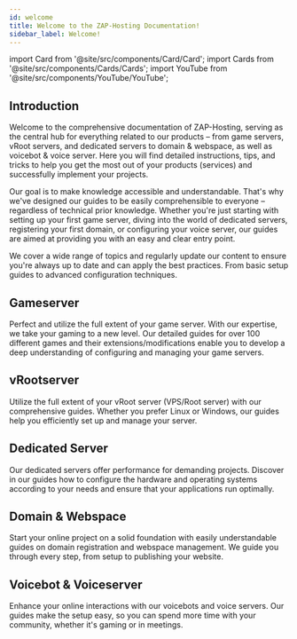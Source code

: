 ```yaml
---
id: welcome
title: Welcome to the ZAP-Hosting Documentation!
sidebar_label: Welcome!
---
```


import Card from '@site/src/components/Card/Card';
import Cards from '@site/src/components/Cards/Cards';
import YouTube from '@site/src/components/YouTube/YouTube';

## Introduction

Welcome to the comprehensive documentation of ZAP-Hosting, serving as the central hub for everything related to our products – from game servers, vRoot servers, and dedicated servers to domain & webspace, as well as voicebot & voice server. Here you will find detailed instructions, tips, and tricks to help you get the most out of your products (services) and successfully implement your projects.

Our goal is to make knowledge accessible and understandable. That's why we've designed our guides to be easily comprehensible to everyone – regardless of technical prior knowledge. Whether you're just starting with setting up your first game server, diving into the world of dedicated servers, registering your first domain, or configuring your voice server, our guides are aimed at providing you with an easy and clear entry point.

We cover a wide range of topics and regularly update our content to ensure you're always up to date and can apply the best practices. From basic setup guides to advanced configuration techniques.

<YouTube videoId="-2wJ6ZJ6ZVk" imageSrc="https://screensaver01.zap-hosting.com/index.php/s/LHjDHL43wHSj5aE/preview" title="Welcome to ZAP-Docs!" description="Feel like you understand better when you see things in action? We’ve got you! Dive into our video that breaks it all down for you. Whether you're in a rush or just prefer to soak up information in the most engaging way possible!"/>

## Gameserver

Perfect and utilize the full extent of your game server. With our expertise, we take your gaming to a new level. Our detailed guides for over 100 different games and their extensions/modifications enable you to develop a deep understanding of configuring and managing your game servers.

<Cards>
    <Card title="FiveM" description="Placeholder" link="https://zap-hosting.com/guides/docs/fivem-dashboard" image="https://screensaver01.zap-hosting.com/index.php/s/PQKfzYiMAmSjXNz/preview"/>
    <Card title="Minecraft" description="Placeholder" link="https://zap-hosting.com/guides/docs/minecraft-firststeps-dashboard" image="https://screensaver01.zap-hosting.com/index.php/s/e6BtaFzTZ7czqXy/preview"/>
    <Card title="SCP: Secret Laboratory" description="Placeholder" link="https://zap-hosting.com/guides/docs/scp-firststeps-dashboard" image="https://screensaver01.zap-hosting.com/index.php/s/b5qWPyQeoB5wN8s/preview"/>
    <Card title="Satisfactory" description="Placeholder" link="https://zap-hosting.com/guides/docs/satisfactory-firststeps-dashboard" image="https://screensaver01.zap-hosting.com/index.php/s/sB4kXbCDcrq77Ki/preview"/>
    <Card title="Palworld" description="Placeholder" link="https://zap-hosting.com/guides/docs/palworld-firststeps-dashboard" image="https://screensaver01.zap-hosting.com/index.php/s/RgdKJoRRNBPcT5r/preview"/>
    <Card title="Valheim" description="Placeholder" link="https://zap-hosting.com/guides/docs/valheim-firststeps-dashboard"  image="https://screensaver01.zap-hosting.com/index.php/s/LSiFMXMmyKgo4LG/preview"/>
    <Card title="ARK" description="Placeholder" link="https://zap-hosting.com/guides/docs/ark-firststeps-dashboard" image="https://screensaver01.zap-hosting.com/index.php/s/qnWELD8ik9srBDG/preview"/>
    <Card title="Enshrouded" description="Placeholder" link="https://zap-hosting.com/guides/docs/enshrouded-firststeps-dashboard" image="https://screensaver01.zap-hosting.com/index.php/s/65zgmLrBtcPTt7k/preview"/>
    <Card title="7 Days to Die" description="Placeholder" link="https://zap-hosting.com/guides/docs/7d2d-firststeps-dashboard" image="https://screensaver01.zap-hosting.com/index.php/s/dXbYWLtmqHnAz8n/preview"/>
    <Card title="Abiotic Factor" description="Placeholder" link="https://zap-hosting.com/guides/docs/abioticfactor-firststeps-dashboard" image="https://screensaver01.zap-hosting.com/index.php/s/ktTGqHAKnPH6rya/preview"/>
    <Card title="Afterinfection" description="Placeholder" link="https://zap-hosting.com/guides/docs/afterinfection-firststeps-dashboard" image="https://screensaver01.zap-hosting.com/index.php/s/raYfbyTqZmGKndB/preview"/>
    <Card title="American Truck Simulator" description="Placeholder" link="https://zap-hosting.com/guides/docs/ats-firststeps-dashboard" image="https://screensaver01.zap-hosting.com/index.php/s/MEJfqyT5YwYpjpW/preview"/>
    <Card title="Among Us" description="Placeholder" link="https://zap-hosting.com/guides/docs/amongus-firststeps-dashboard" image="https://screensaver01.zap-hosting.com/index.php/s/56aajb26cS6Lda3/preview"/>
    <Card title="Animalia Survival" description="Placeholder" link="https://zap-hosting.com/guides/docs/animalia-survival-firststeps-dashboard" image="https://screensaver01.zap-hosting.com/index.php/s/6wR8Rg2KqebiMJ7/preview"/>
    <Card title="Argo" description="Placeholder" link="https://zap-hosting.com/guides/docs/argo-firststeps-dashboard" image="https://screensaver01.zap-hosting.com/index.php/s/JkbtnYSAn4kBPfn/preview"/>
    <Card title="Arma 3" description="Placeholder" link="https://zap-hosting.com/guides/docs/arma3-firststeps-dashboard" image="https://screensaver01.zap-hosting.com/index.php/s/J3X8RGWSZ5MgFNq/preview"/>
    <Card title="Assetto Corsa" description="Placeholder" link="https://zap-hosting.com/guides/docs/assettocorsa-firststeps-dashboard" image="https://screensaver01.zap-hosting.com/index.php/s/z8SQ7C2fkcJmWYj/preview"/>
    <Card title="Assetto Corsa (Comp.)" description="Placeholder" link="https://zap-hosting.com/guides/docs/assetto-competizione-firststeps-dashboard" image="https://screensaver01.zap-hosting.com/index.php/s/oLbXej9nzXPc6Kr/preview"/>
    <Card title="ASTRONEER" description="Placeholder" link="https://zap-hosting.com/guides/docs/astroneer-firststeps-dashboard" image="https://screensaver01.zap-hosting.com/index.php/s/nfHojM8KdkzpJK8/preview"/>
    <Card title="Avorion" description="Placeholder" link="https://zap-hosting.com/guides/docs/avorion-firststeps-dashboard" image="https://screensaver01.zap-hosting.com/index.php/s/FGtbBbgYsjygaHQ/preview"/>
    <Card title="Barotrauma" description="Placeholder" link="https://zap-hosting.com/guides/docs/barotrauma-firststeps-dashboard" image="https://screensaver01.zap-hosting.com/index.php/s/CRf8AAmcXwAReHT/preview"/>
    <Card title="Battalion 1944" description="Placeholder" link="https://zap-hosting.com/guides/docs/battalion1944-firststeps-dashboard" image="https://screensaver01.zap-hosting.com/index.php/s/pq2kR4fsD2cxD87/preview"/>
    <Card title="Battle Grounds III" description="Placeholder" link="https://zap-hosting.com/guides/docs/battlegrounds3-firststeps-dashboard" image="https://screensaver01.zap-hosting.com/index.php/s/smWF8JeE46gRbSA/preview"/>
    <Card title="BeamMP" description="Placeholder" link="https://zap-hosting.com/guides/docs/beammp-firststeps-dashboard" image="https://screensaver01.zap-hosting.com/index.php/s/wZFCeDR3TgXbkqf/preview"/>
    <Card title="Beasts of Bermuda" description="Placeholder" link="https://zap-hosting.com/guides/docs/bob-firststeps-dashboard" image="https://screensaver01.zap-hosting.com/index.php/s/3aX44NMb4NTos8z/preview"/>
    <Card title="Beyond the Wire" description="Placeholder" link="https://zap-hosting.com/guides/docs/beyondthewire-firststeps-dashboard" image="https://screensaver01.zap-hosting.com/index.php/s/K63ogqRMnojPDTt/preview"/>
    <Card title="Broke Protocol" description="Placeholder" link="https://zap-hosting.com/guides/docs/brokeprotocol-firststeps-dashboard" image="https://screensaver01.zap-hosting.com/index.php/s/fSCSBd7JZf67MSR/preview"/>
    <Card title="Citadel: Forged With Fire" description="Placeholder" link="https://zap-hosting.com/guides/docs/citadel-forgedwithfire-firststeps-dashboard" image="https://screensaver01.zap-hosting.com/index.php/s/MGLwiManRoB7PMr/preview"/>
    <Card title="Colony Survival" description="Placeholder" link="https://zap-hosting.com/guides/docs/colonysurvival-firststeps-dashboard" image="https://screensaver01.zap-hosting.com/index.php/s/RgDax9QgKRAw6Xe/preview"/>
    <Card title="Conan Exiles" description="Placeholder" link="https://zap-hosting.com/guides/docs/conan-firststeps-dashboard" image="https://screensaver01.zap-hosting.com/index.php/s/Kf4Agc6HXkEMJGM/preview"/>
    <Card title="Contagion" description="Placeholder" link="https://zap-hosting.com/guides/docs/contagion-firststeps-dashboard" image="https://screensaver01.zap-hosting.com/index.php/s/ayQabPpe4n7tnC4/preview"/>
    <Card title="Core Keeper" description="Placeholder" link="https://zap-hosting.com/guides/docs/corekeeper-firststeps-dashboard" image="https://screensaver01.zap-hosting.com/index.php/s/RsHHfMtbAdY4pJf/preview"/>
    <Card title="Craftopia" description="Placeholder" link="https://zap-hosting.com/guides/docs/craftopia-firststeps-dashboard" image="https://screensaver01.zap-hosting.com/index.php/s/tWM7QnzAJCrcKxN/preview"/>
    <Card title="Cryofall" description="Placeholder" link="https://zap-hosting.com/guides/docs/cryofall-firststeps-dashboard" image="https://screensaver01.zap-hosting.com/index.php/s/9ZRrbPymRdDiLgq/preview"/>
    <Card title="CS 1.6" description="Placeholder" link="https://zap-hosting.com/guides/docs/cs16-firststeps-dashboard" image="https://screensaver01.zap-hosting.com/index.php/s/q5enKNatKZMpXPf/preview"/>
    <Card title="CS:GO" description="Placeholder" link="https://zap-hosting.com/guides/docs/csgo-firststeps-dashboard" image="https://screensaver01.zap-hosting.com/index.php/s/RojGnj9TcpGSdzm/preview"/>
    <Card title="CS:S" description="Placeholder" link="https://zap-hosting.com/guides/docs/css-firststeps-dashboard" image="https://screensaver01.zap-hosting.com/index.php/s/PqQqSqgin9BjJtw/preview"/>
    <Card title="CS2" description="Placeholder" link="https://zap-hosting.com/guides/docs/cs2-firststeps-dashboard" image="https://screensaver01.zap-hosting.com/index.php/s/cSkWS3sQb22s5f8/preview"/>
    <Card title="Day of Infamy" description="Placeholder" link="https://zap-hosting.com/guides/docs/dayofinfamy-firststeps-dashboard" image="https://screensaver01.zap-hosting.com/index.php/s/Cq2qGELaF4zGTYZ/preview"/>
    <Card title="DayZ" description="Placeholder" link="https://zap-hosting.com/guides/docs/dayz-firststeps-dashboard" image="https://screensaver01.zap-hosting.com/index.php/s/pnsf69ApNAWxzEa/preview"/>
    <Card title="DDraceNetwork" description="Placeholder" link="https://zap-hosting.com/guides/docs/ddracenetwork-firststeps-dashboard" image="https://screensaver01.zap-hosting.com/index.php/s/8XAwJXENY6t6CZt/preview"/>
    <Card title="Deadlock" description="Placeholder" link="https://zap-hosting.com/guides/docs/deadlock-firststeps-dashboard" image="https://screensaver01.zap-hosting.com/index.php/s/SNkkaPC4mZoeWrJ/preview"/>
    <Card title="Don't Starve Together" description="Placeholder" link="https://zap-hosting.com/guides/docs/dst-firststeps-dashboard" image="https://screensaver01.zap-hosting.com/index.php/s/rtFRzgDkWPZodc4/preview"/>
    <Card title="ECO" description="Placeholder" link="https://zap-hosting.com/guides/docs/eco-firststeps-dashboard" image="https://screensaver01.zap-hosting.com/index.php/s/XiHGRrHtkqnsNF7/preview"/>
    <Card title="Empyrion" description="Placeholder" link="https://zap-hosting.com/guides/docs/empyrion-firststeps-dashboard" image="https://screensaver01.zap-hosting.com/index.php/s/xYyDybq5znjy3HR/preview"/>
    <Card title="Euro Truck Simulator" description="Placeholder" link="https://zap-hosting.com/guides/docs/ets2-firststeps-dashboard" image="https://screensaver01.zap-hosting.com/index.php/s/yZX6rF6emyBbrgq/preview"/>
    <Card title="Factorio" description="Placeholder" link="https://zap-hosting.com/guides/docs/factorio-firststeps-dashboard" image="https://screensaver01.zap-hosting.com/index.php/s/iZeioXS2ZPHrnjq/preview"/>
    <Card title="Foundry" description="Placeholder" link="https://zap-hosting.com/guides/docs/foundry-firststeps-dashboard" image="https://screensaver01.zap-hosting.com/index.php/s/wpiikozcXjmfTty/preview"/>
    <Card title="Garry's Mod" description="Placeholder" link="https://zap-hosting.com/guides/docs/gmod-firststeps-dashboard" image="https://screensaver01.zap-hosting.com/index.php/s/LddW8FyQ2ZKKTzN/preview"/>
    <Card title="Ground Branch" description="Placeholder" link="https://zap-hosting.com/guides/docs/groundbranch-firststeps-dashboard" image="https://screensaver01.zap-hosting.com/index.php/s/fbBGrqH3FEetMNF/preview"/>
    <Card title="Holdfast: Nations At War" description="Placeholder" link="https://zap-hosting.com/guides/docs/holdfast-firststeps-dashboard" image="https://screensaver01.zap-hosting.com/index.php/s/4AZSbxWmk2ciakj/preview"/>
    <Card title="HumanitZ" description="Placeholder" link="https://zap-hosting.com/guides/docs/humanitz-firststeps-dashboard" image="https://screensaver01.zap-hosting.com/index.php/s/bH9T8K5cnmLgFmc/preview"/>
    <Card title="Hurtworld" description="Placeholder" link="https://zap-hosting.com/guides/docs/hurtworld-firststeps-dashboard" image="https://screensaver01.zap-hosting.com/index.php/s/EJpzMG9gHL4fe5W/preview"/>
    <Card title="Icarus" description="Placeholder" link="https://zap-hosting.com/guides/docs/icarus-firststeps-dashboard" image="https://screensaver01.zap-hosting.com/index.php/s/oHoqCNDwe6rHR2e/preview"/>
    <Card title="Insurgency: Sandstorm" description="Placeholder" link="https://zap-hosting.com/guides/docs/insurgency-firststeps-dashboard" image="https://screensaver01.zap-hosting.com/index.php/s/JNcpLf8gXwaWJ6o/preview"/>
    <Card title="Iron Armada" description="Placeholder" link="https://zap-hosting.com/guides/docs/ironarmada-firststeps-dashboard" image="https://screensaver01.zap-hosting.com/index.php/s/NLcHdpFtAeNfAiJ/preview"/>
    <Card title="Journey of Life" description="Placeholder" link="https://zap-hosting.com/guides/docs/jol-firststeps-dashboard" image="https://screensaver01.zap-hosting.com/index.php/s/yPEKsRweNo8LGHE/preview"/>
    <Card title="Killing Floor 2" description="Placeholder" link="https://zap-hosting.com/guides/docs/killingfloor2-firststeps-dashboard" image="https://screensaver01.zap-hosting.com/index.php/s/7YBTzHa7gRN6rR3/preview"/>
    <Card title="Last Oasis" description="Placeholder" link="https://zap-hosting.com/guides/docs/lastoasis-firststeps-dashboard" image="https://screensaver01.zap-hosting.com/index.php/s/3CwdeqDaikA6Mp8/preview"/>
    <Card title="Leap" description="Placeholder" link="https://zap-hosting.com/guides/docs/leap-firststeps-dashboard" image="https://screensaver01.zap-hosting.com/index.php/s/cTtdoRNBrKp34eB/preview"/>
    <Card title="Left 4 Dead 2" description="Placeholder" link="https://zap-hosting.com/guides/docs/l4d2-firststeps-dashboard" image="https://screensaver01.zap-hosting.com/index.php/s/NSeDwKGWMY4fBEH/preview"/>
    <Card title="Longvinter" description="Placeholder" link="https://zap-hosting.com/guides/docs/longvinter-firststeps-dashboard" image="https://screensaver01.zap-hosting.com/index.php/s/o892xyNsa5KBNtX/preview"/>
    <Card title="Minetest" description="Placeholder" link="https://zap-hosting.com/guides/docs/minetest-firststeps-dashboard" image="https://screensaver01.zap-hosting.com/index.php/s/xbnwi7tFm3CXrBN/preview"/>
    <Card title="Miscreated" description="Placeholder" link="https://zap-hosting.com/guides/docs/miscreated-firststeps-dashboard" image="https://screensaver01.zap-hosting.com/index.php/s/o2Xp4RRxCimDcLK/preview"/>
    <Card title="Mount & Blade" description="Placeholder" link="https://zap-hosting.com/guides/docs/mountandblade-firststeps-dashboard" image="https://screensaver01.zap-hosting.com/index.php/s/ribgRCbANbMNjjk/preview"/>
    <Card title="Multi Theft Auto" description="Placeholder" link="https://zap-hosting.com/guides/docs/mta-firststeps-dashboard" image="https://screensaver01.zap-hosting.com/index.php/s/7q6FBimqjQX372p/preview"/>
    <Card title="Myth of Empires" description="Placeholder" link="https://zap-hosting.com/guides/docs/moe-firststeps-dashboard" image="https://screensaver01.zap-hosting.com/index.php/s/W8rBp8LESZidDLs/preview"/>
    <Card title="Necesse" description="Placeholder" link="https://zap-hosting.com/guides/docs/necesse-firststeps-dashboard" image="https://screensaver01.zap-hosting.com/index.php/s/boAjf6BMLd9bdyt/preview"/>
    <Card title="Never Split the Party" description="Placeholder" link="https://zap-hosting.com/guides/docs/nstp-firststeps-dashboard" image="https://screensaver01.zap-hosting.com/index.php/s/JHjNicnyy7yTLHp/preview"/>
    <Card title="Nienix" description="Placeholder" link="https://zap-hosting.com/guides/docs/nienix-firststeps-dashboard" image="https://screensaver01.zap-hosting.com/index.php/s/ZmCq6PE2BaAWBEx/preview"/>
    <Card title="No More Room In Hell" description="Placeholder" link="https://zap-hosting.com/guides/docs/nmrih-firststeps-dashboard" image="https://screensaver01.zap-hosting.com/index.php/s/KxxBirCs2kZdZoa/preview"/>
    <Card title="No One Survived" description="Placeholder" link="https://zap-hosting.com/guides/docs/noonesurvived-firststeps-dashboard" image="https://screensaver01.zap-hosting.com/index.php/s/cKHEqqeoxPXAns7/preview"/>
    <Card title="One Hour One Life" description="Placeholder" link="https://zap-hosting.com/guides/docs/ohol-firststeps-dashboard" image="https://screensaver01.zap-hosting.com/index.php/s/8Ej5tNtddNnq58b/preview"/>
    <Card title="Open.mp" description="Placeholder" link="https://zap-hosting.com/guides/docs/openmp-firststeps-dashboard" image="https://screensaver01.zap-hosting.com/index.php/s/KLqBtLcfSBHyEBm/preview"/>
    <Card title="OpenTTD" description="Placeholder" link="https://zap-hosting.com/guides/docs/openttd-firststeps-dashboard" image="https://screensaver01.zap-hosting.com/index.php/s/KYdiiENiacd8CtN/preview"/>
    <Card title="Operation: Harsh Doorstop" description="Placeholder" link="https://zap-hosting.com/guides/docs/ohd-firststeps-dashboard" image="https://screensaver01.zap-hosting.com/index.php/s/ysxYkJyCJjA9D3y/preview"/>
    <Card title="Outlaws of the Old West" description="Placeholder" link="https://zap-hosting.com/guides/docs/ootow-firststeps-dashboard" image="https://screensaver01.zap-hosting.com/index.php/s/nS3N2TpiabYMWB4/preview"/>
    <Card title="Path of Titans" description="Placeholder" link="https://zap-hosting.com/guides/docs/pathoftitans-firststeps-dashboard" image="https://screensaver01.zap-hosting.com/index.php/s/CHXHAncpNTQg46f/preview"/>
    <Card title="PixARK" description="Placeholder" link="https://zap-hosting.com/guides/docs/pixark-firststeps-dashboard" image="https://screensaver01.zap-hosting.com/index.php/s/QFoBF5Ttj7MLkYj/preview"/>
    <Card title="Portal Knights" description="Placeholder" link="https://zap-hosting.com/guides/docs/portalknights-firststeps-dashboard" image="https://screensaver01.zap-hosting.com/index.php/s/RgwDNq5YYcebjaD/preview"/>
    <Card title="Project Zomboid" description="Placeholder" link="https://zap-hosting.com/guides/docs/projectzomboid-firststeps-dashboard" image="https://screensaver01.zap-hosting.com/index.php/s/tYJB3JWdG9ewAmf/preview"/>
    <Card title="RedM" description="Placeholder" link="https://zap-hosting.com/guides/docs/redm-firststeps-dashboard" image="https://screensaver01.zap-hosting.com/index.php/s/kbigpfsqHDsJYA4/preview"/>
    <Card title="Reign of Kings" description="Placeholder" link="https://zap-hosting.com/guides/docs/reignofkings-firststeps-dashboard" image="https://screensaver01.zap-hosting.com/index.php/s/7e2dTHedn7ttHHY/preview"/>
    <Card title="RimWorld Together" description="Placeholder" link="https://zap-hosting.com/guides/docs/rimworldtogether-firststeps-dashboard" image="https://screensaver01.zap-hosting.com/index.php/s/7PBDBpc2ysJPWdA/preview"/>
    <Card title="Rising Storm 2" description="Placeholder" link="https://zap-hosting.com/guides/docs/risingstorm2-firststeps-dashboard" image="https://screensaver01.zap-hosting.com/index.php/s/ABacBei4XPSPjbS/preview"/>
    <Card title="Risk of Rain 2" description="Placeholder" link="https://zap-hosting.com/guides/docs/riskofrain2-firststeps-dashboard" image="https://screensaver01.zap-hosting.com/index.php/s/gz7XYabDodpcNLG/preview"/>
    <Card title="Rust" description="Placeholder" link="https://zap-hosting.com/guides/docs/rust-firststeps-dashboard" image="https://screensaver01.zap-hosting.com/index.php/s/G82jnYsbexscj5W/preview"/>
    <Card title="Sanctuary Island" description="Placeholder" link="https://zap-hosting.com/guides/docs/sanctuaryisland-firststeps-dashboard" image="https://screensaver01.zap-hosting.com/index.php/s/Rnn2rJf5sqxyfCx/preview"/>
    <Card title="SCP: 5K" description="Placeholder" link="https://zap-hosting.com/guides/docs/scp5k-firststeps-dashboard" image="https://screensaver01.zap-hosting.com/index.php/s/QiePT6LNr5T2p9c/preview"/>
    <Card title="Soldat" description="Placeholder" link="https://zap-hosting.com/guides/docs/soldat-firststeps-dashboard" image="https://screensaver01.zap-hosting.com/index.php/s/bDXAmMb8rXC7HMw/preview"/>
    <Card title="Sons of the Forest" description="Placeholder" link="https://zap-hosting.com/guides/docs/sotf-firststeps-dashboard" image="https://screensaver01.zap-hosting.com/index.php/s/KWWKMimk8k4Piyp/preview"/>
    <Card title="Soulmask" description="Placeholder" link="https://zap-hosting.com/guides/docs/soulmask-firststeps-dashboard" image="https://screensaver01.zap-hosting.com/index.php/s/NYaRT7cHqXXQF8d/preview"/>
    <Card title="Space Engineers" description="Placeholder" link="https://zap-hosting.com/guides/docs/spaceengineers-firststeps-dashboard" image="https://screensaver01.zap-hosting.com/index.php/s/wgp2Jofo2BTkcR9/preview"/>
    <Card title="Squad" description="Placeholder" link="https://zap-hosting.com/guides/docs/squad-firststeps-dashboard" image="https://screensaver01.zap-hosting.com/index.php/s/HfF9inX8qEp5Ext/preview"/>
    <Card title="Starbound" description="Placeholder" link="https://zap-hosting.com/guides/docs/starbound-firststeps-dashboard" image="https://screensaver01.zap-hosting.com/index.php/s/pdQ2L4XHAPNKtCf/preview"/>
    <Card title="Starmade" description="Placeholder" link="https://zap-hosting.com/guides/docs/starmade-firststeps-dashboard" image="https://screensaver01.zap-hosting.com/index.php/s/XQNqaTK8p2PnQrL/preview"/>
    <Card title="Staxel" description="Placeholder" link="https://zap-hosting.com/guides/docs/staxel-firststeps-dashboard" image="https://screensaver01.zap-hosting.com/index.php/s/s4DSjt7cK77JqnK/preview"/>
    <Card title="Stormworks" description="Placeholder" link="https://zap-hosting.com/guides/docs/stormworks-firststeps-dashboard" image="https://screensaver01.zap-hosting.com/index.php/s/wzDPFmpDJ8oZTtW/preview"/>
    <Card title="Subsistence" description="Placeholder" link="https://zap-hosting.com/guides/docs/subsistence-firststeps-dashboard" image="https://screensaver01.zap-hosting.com/index.php/s/8bBg6KPsxnorwjz/preview"/>
    <Card title="Sunkenland" description="Placeholder" link="https://zap-hosting.com/guides/docs/sunkenland-firststeps-dashboard" image="https://screensaver01.zap-hosting.com/index.php/s/F8eyGq2GjKYcNcb/preview"/>
    <Card title="Team Fortress 2" description="Placeholder" link="https://zap-hosting.com/guides/docs/tf2-firststeps-dashboard" image="https://screensaver01.zap-hosting.com/index.php/s/PPRN8qRJDBjEzmG/preview"/>
    <Card title="Teeworlds" description="Placeholder" link="https://zap-hosting.com/guides/docs/teeworlds-firststeps-dashboard" image="https://screensaver01.zap-hosting.com/index.php/s/xa6YyPARkeFky6H/preview"/>
    <Card title="Terraria" description="Placeholder" link="https://zap-hosting.com/guides/docs/terraria-firststeps-dashboard" image="https://screensaver01.zap-hosting.com/index.php/s/eByW7ZDwsmySJr9/preview"/>
    <Card title="Terratech Worlds" description="Placeholder" link="https://zap-hosting.com/guides/docs/terratech-worlds-firststeps-dashboard" image="https://screensaver01.zap-hosting.com/index.php/s/Sf4LScK23KCxzDF/preview"/>
    <Card title="The Front" description="Placeholder" link="https://zap-hosting.com/guides/docs/thefront-firststeps-dashboard" image="https://screensaver01.zap-hosting.com/index.php/s/Ay65GJjAF6bCG4H/preview"/>
    <Card title="The Isle" description="Placeholder" link="https://zap-hosting.com/guides/docs/theisle-firststeps-dashboard" image="https://screensaver01.zap-hosting.com/index.php/s/p5gFKjLbf6WRQjR/preview"/>
    <Card title="Unfortunate Spacemen" description="Placeholder" link="https://zap-hosting.com/guides/docs/unfortunate-spacemen-firststeps-dashboard" image="https://screensaver01.zap-hosting.com/index.php/s/PiBFc6CzdBppHjZ/preview"/>
    <Card title="Unturned" description="Placeholder" link="https://zap-hosting.com/guides/docs/unturned-firststeps-dashboard" image="https://screensaver01.zap-hosting.com/index.php/s/GTxekqqTxQyttDS/preview"/>
    <Card title="Vein" description="Placeholder" link="https://zap-hosting.com/guides/docs/vein-firststeps-dashboard"  image="https://screensaver01.zap-hosting.com/index.php/s/mBkRqP68YrDmdop/preview"/>
    <Card title="Veloren" description="Placeholder" link="https://zap-hosting.com/guides/docs/veloren-firststeps-dashboard" image="https://screensaver01.zap-hosting.com/index.php/s/yGjyQZwSpfrtZqi/preview"/>
    <Card title="Vintage Story" description="Placeholder" link="https://zap-hosting.com/guides/docs/vintagestory-firststeps-dashboard" image="https://screensaver01.zap-hosting.com/index.php/s/RQYAdEzgjNoiFP6/preview"/>
    <Card title="V Rising" description="Placeholder" link="https://zap-hosting.com/guides/docs/vrising-firststeps-dashboard" image="https://screensaver01.zap-hosting.com/index.php/s/xazMeLwLJTJG7LF/preview"/>
    <Card title="Wurm Unlimited" description="Placeholder" link="https://zap-hosting.com/guides/docs/wurmunlimited-firststeps-dashboard" image="https://screensaver01.zap-hosting.com/index.php/s/BzbDjJWySW4LjtX/preview"/>
</Cards>

## vRootserver
Utilize the full extent of your vRoot server (VPS/Root server) with our comprehensive guides. Whether you prefer Linux or Windows, our guides help you efficiently set up and manage your server.

<Cards>
    <Card title="VPS (Linux)" description="Placeholder" link="https://zap-hosting.com/guides/docs/vserver-root-difference" image="https://screensaver01.zap-hosting.com/index.php/s/XmJGtYkc7d9rBai/preview" type="product-categories"/>
    <Card title="VPS (Windows)" description="Placeholder" link="https://zap-hosting.com/guides/docs/vserver-root-difference" image="https://screensaver01.zap-hosting.com/index.php/s/XmJGtYkc7d9rBai/preview" type="product-categories"/>
    <Card title="Root server (Linux)" description="Placeholder" link="https://zap-hosting.com/guides/docs/vserver-root-difference" image="https://screensaver01.zap-hosting.com/index.php/s/fqn5SZYRJjoikXa/preview" type="product-categories"/>
    <Card title="Root server (Windows)" description="Placeholder" link="https://zap-hosting.com/guides/docs/vserver-root-difference" image="https://screensaver01.zap-hosting.com/index.php/s/fqn5SZYRJjoikXa/preview" type="product-categories"/>
</Cards>

## Dedicated Server

Our dedicated servers offer performance for demanding projects. Discover in our guides how to configure the hardware and operating systems according to your needs and ensure that your applications run optimally.

<Cards>
    <Card title="Dedicated Server" description="Placeholder" link="https://zap-hosting.com/guides/docs/dedicated-introduction" image="https://screensaver01.zap-hosting.com/index.php/s/o5kTJsSdwGY69m8/preview" type="product-categories"/>
</Cards>

## Domain & Webspace
Start your online project on a solid foundation with easily understandable guides on domain registration and webspace management. We guide you through every step, from setup to publishing your website.

<Cards>
    <Card title="Domain" description="Placeholder" link="https://zap-hosting.com/guides/docs/domain-introduction" image="https://screensaver01.zap-hosting.com/index.php/s/CHKT8d4ARD8sqZE/preview" type="product-categories"/>
    <Card title="Webspace" description="Placeholder" link="https://zap-hosting.com/guides/docs/webspace-adddomain" image="https://screensaver01.zap-hosting.com/index.php/s/CHKT8d4ARD8sqZE/preview" type="product-categories"/>
</Cards>

## Voicebot & Voiceserver
Enhance your online interactions with our voicebots and voice servers. Our guides make the setup easy, so you can spend more time with your community, whether it's gaming or in meetings.

<Cards>
    <Card title="Voicebot" description="Placeholder" link="https://zap-hosting.com/guides/docs/voiceserver-voicebot-connection" image="https://screensaver01.zap-hosting.com/index.php/s/zZ73fps5Eq93foK/preview" type="product-categories"/>
    <Card title="Voiceserver" description="Placeholder" link="https://zap-hosting.com/guides/docs/voiceserver-becomeadmin" image="https://screensaver01.zap-hosting.com/index.php/s/6cxS6Mo93YL6X5K/preview" type="product-categories"/>
</Cards>
